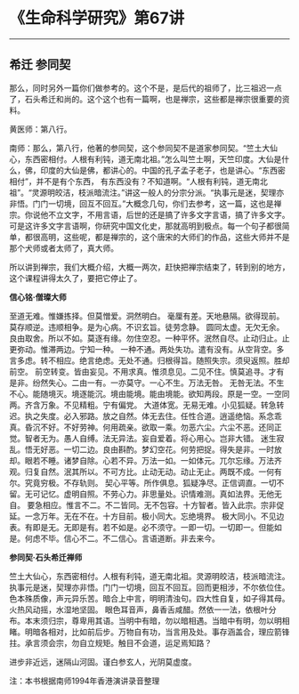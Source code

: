 # 《生命科学研究》第67讲

------

## 希迁 参同契

那么，同时另外一篇你们做参考的。这个不是，是后代的祖师了，比三祖迟一点了，石头希迁和尚的。这个这个也有一篇啊，也是禅宗，这些都是禅宗很重要的资料。

黄医师：第八行。

南师：那么，第八行，他著的参同契，这个参同契不是道家参同契。“竺土大仙心，东西密相付。人根有利钝，道无南北祖。”怎么叫竺土啊，天竺印度。大仙是什么，佛，印度的大仙是佛，都讲心的。中国的孔子孟子老子，也是讲心。“东西密相付”，并不是有个东西， 有东西没有？不知道啊。“人根有利钝，道无南北祖”。“灵源明皎洁，枝派暗流注。”讲这一般人的分宗分派。“执事元是迷，契理亦非悟。门门一切境，回互不回互。”大概念几句，你们去参考，这一篇，这也是禅宗。你说他不立文字，不用言语，后世的还是搞了许多文字言语，搞了许多文字。可是这许多文字言语啊，你研究中国文化史，那就高明到极点。每一个句子都很简单，都很高明，这些呢，都是禅宗的，这个唐宋的大师们的作品，这些大师并不是那个犬师或者太师了，真大师。

所以讲到禅宗，我们大概介绍，大概一两次，赶快把禅宗结束了，转到别的地方，这个课程讲得太久了，要把它停止了。



**信心铭·僧璨大师**

至道无难。惟嫌拣择。但莫憎爱。洞然明白。 毫厘有差。天地悬隔。欲得现前。莫存顺逆。违顺相争。是为心病。不识玄旨。徒劳念静。 圆同太虚。无欠无余。良由取舍。所以不如。莫逐有缘。勿住空忍。一种平怀。泯然自尽。止动归止。止更弥动。惟滞两边。宁知一种。 一种不通。两处失功。遣有没有。从空背空。多言多虑。转不相应。绝言绝虑。无处不通。归根得旨。随照失宗。须臾返照。胜却前空。 前空转变。皆由妄见。不用求真。惟须息见。二见不住。慎莫追寻。才有是非。纷然失心。二由一有。一亦莫守。一心不生。万法无咎。 无咎无法。不生不心。能随境灭。境逐能沉。境由能境。能由境能。欲知两段。原是一空。一空同两。齐含万象。不见精粗。宁有偏党。 大道体宽。无易无难。小见狐疑。转急转迟。执之失度。必入邪路。放之自然。体无去住。任性合道。逍遥绝恼。系念乖真。昏沉不好。不好劳神。何用疏亲。欲取一乘。勿恶六尘。六尘不恶。还同正觉。智者无为。愚人自缚。法无异法。妄自爱着。将心用心。岂非大错。 迷生寂乱。悟无好恶。一切二边。良由斟酌。梦幻空花。何劳把捉。得失是非。一时放却。眼若不睡。诸梦自除。心若不异。万法一如。一如体元。兀尔忘缘。万法齐观。归复自然。泯其所以。不可方比。止动无动。动止无止。两既不成。一何有尔。究竟穷极。不存轨则。 契心平等。所作俱息。狐疑净尽。正信调直。一切不留。无可记忆。虚明自照。不劳心力。非思量处。识情难测。真如法界。无他无自。 要急相应。惟言不二。不二皆同。无不包容。十方智者。皆入此宗。宗非促延。一念万年。无在不在。十方目前。极小同大。忘绝境界。 极大同小。不见边表。有即是无。无即是有。若不如是。必不须守。一即一切。一切即一。但能如是。何虑不毕。信心不二。不二信心。言语道断。非去来今。



**参同契·石头希迁禅师**

竺土大仙心，东西密相付。人根有利钝，道无南北祖。灵源明皎洁，枝派暗流注。执事元是迷，契理亦非悟。门门一切境，回互不回互。回而更相涉，不尔依位住。色本殊质像，声元异乐苦。暗合上中言，明明清浊句。四大性自复，如子得其母。火热风动摇，水湿地坚固。 眼色耳音声，鼻香舌咸醋。然依一一法，依根叶分布。本末须归宗，尊卑用其语。当明中有暗，勿以暗相遇。当暗中有明，勿以明相睹。明暗各相对，比如前后步。万物自有功，当言用及处。事存涵盖合，理应箭锋拄。承言须会宗，勿自立规矩。触目不会道，运足焉知路？

进步非近远，迷隔山河固。谨白参玄人，光阴莫虚度。

注：本书根据南师1994年香港演讲录音整理

